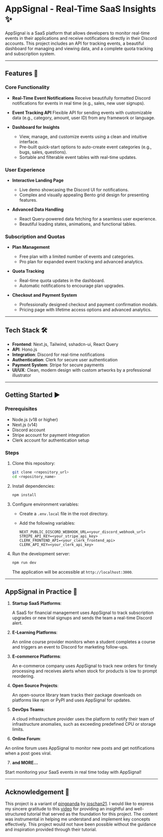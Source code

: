 
# AppSignal - Real-Time SaaS Insights ✨

AppSignal is a SaaS platform that allows developers to monitor real-time events in their applications and receive notifications directly in their Discord accounts. This project includes an API for tracking events, a beautiful dashboard for managing and viewing data, and a complete quota tracking and subscription system.

---

## Features 🔮

### Core Functionality
- **Real-Time Event Notifications** 
  Receive beautifully formatted Discord notifications for events in real time (e.g., sales, new user signups).
  
- **Event Tracking API** 
  Flexible API for sending events with customizable data (e.g., category, amount, user ID) from any framework or language.

- **Dashboard for Insights**  
  - View, manage, and customize events using a clean and intuitive interface.  
  - Pre-built quick-start options to auto-create event categories (e.g., bugs, sales, questions).  
  - Sortable and filterable event tables with real-time updates.  

### User Experience
- **Interactive Landing Page**  
  - Live demo showcasing the Discord UI for notifications.  
  - Complex and visually appealing Bento grid design for presenting features.  

- **Advanced Data Handling**  
  - React Query-powered data fetching for a seamless user experience.  
  - Beautiful loading states, animations, and functional tables.

### Subscription and Quotas
- **Plan Management**  
  - Free plan with a limited number of events and categories.  
  - Pro plan for expanded event tracking and advanced analytics.

- **Quota Tracking**  
  - Real-time quota updates in the dashboard.  
  - Automatic notifications to encourage plan upgrades.

- **Checkout and Payment System**  
  - Professionally designed checkout and payment confirmation modals.  
  - Pricing page with lifetime access options and advanced analytics.  

---

## Tech Stack 🛠️

- **Frontend**: Next.js, Tailwind, sshadcn-ui, React Query
- **API**: Hono.js
- **Integration**: Discord for real-time notifications
- **Authentication**: Clerk for secure user authentication
- **Payment System**: Stripe for secure payments
- **UI/UX**: Clean, modern design with custom artworks by a professional illustrator

---

## Getting Started ▶️
### Prerequisites
- Node.js (v18 or higher)
- Next.js (v14)
- Discord account
- Stripe account for payment integration
- Clerk account for authentication setup

### Steps

1. Clone this repository:  

   ```bash  
   git clone <repository_url>
   cd <repository_name>
   ```

2. Install dependencies:  

   ```bash  
   npm install 
   ```

3. Configure environment variables:  

   - Create a `.env.local` file in the root directory.  

   - Add the following variables:  

     ```env  
     NEXT_PUBLIC_DISCORD_WEBHOOK_URL=<your_discord_webhook_url>
     STRIPE_API_KEY=<your_stripe_api_key>
     CLERK_FRONTEND_API=<your_clerk_frontend_api>
     CLERK_API_KEY=<your_clerk_api_key>
     ```

4. Run the development server:  

   ```bash  
   npm run dev
   ```

   The application will be accessible at `http://localhost:3000`.  

---

## AppSignal in Practice 🚀

1. **Startup SaaS Platforms**:

   A SaaS for financial management uses AppSignal to track subscription upgrades or new trial signups and sends the team a real-time Discord alert.

2. **E-Learning Platforms**:

   An online course provider monitors when a student completes a course and triggers an event to Discord for marketing follow-ups.

3. **E-commerce Platforms**:

   An e-commerce company uses AppSignal to track new orders for timely processing and receives alerts when stock for products is low to prompt reordering.
   
4. **Open Source Projects**:

   An open-source library team tracks their package downloads on platforms like npm or PyPI and uses AppSignal for updates.

5. **DevOps Teams**:

   A cloud infrastructure provider uses the platform to notify their team of infrastructure anomalies, such as exceeding predefined CPU or storage limits.

6. **Online Forum**:

  An online forum uses AppSignal to monitor new posts and get notifications when a post goes viral.

7. **and MORE...**

  Start monitoring your SaaS events in real time today with AppSignal!

---

## Acknowledgement 📜

This project is a variant of [pingpanda](https://github.com/joschan21/pingpanda) by [joschan21](https://github.com/joschan21). I would like to express my sincere gratitude to this [video](https://www.youtube.com/watch?v=vEQlN17miq8) for providing an insightful and well-structured tutorial that served as the foundation for this project. The content was instrumental in helping me understand and implement key concepts effectively. This project would not have been possible without the guidance and inspiration provided through their tutorial.
